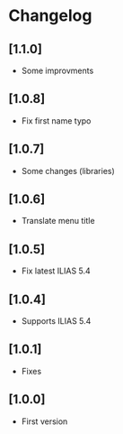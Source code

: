 # Changelog

## [1.1.0]
- Some improvments

## [1.0.8]
- Fix first name typo

## [1.0.7]
- Some changes (libraries)

## [1.0.6]
- Translate menu title

## [1.0.5]
- Fix latest ILIAS 5.4

## [1.0.4]
- Supports ILIAS 5.4

## [1.0.1]
- Fixes

## [1.0.0]
- First version
